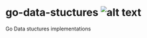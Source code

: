 # go-data-stuctures ![alt text][build_status]

Go Data stuctures implementations

[build_status]: https://api.travis-ci.org/lakshanwd/go-data-stuctures.svg?branch=master "Travis Build Status"
